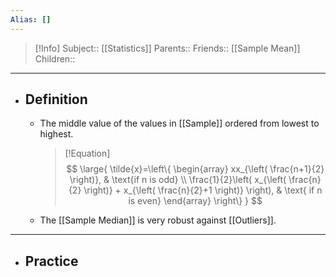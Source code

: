 ```yaml
---
Alias: []
---
```

> [!Info]
> Subject:: [[Statistics]]
> Parents:: 
> Friends:: [[Sample Mean]]
> Children:: 
---
- ## Definition
	- The middle value of the values in [[Sample]] ordered from lowest to highest.
	  > [!Equation]
	  > $$
	  > \large{
	  > \tilde{x}=\left\{
	  > \begin{array}
	  > xx_{\left( \frac{n+1}{2} \right)}, & \text{if n is odd} \\
	  > \frac{1}{2}\left( x_{\left( \frac{n}{2} \right)} + x_{\left( \frac{n}{2}+1 \right)} \right), & \text{ if n is even}
	  > \end{array}
	  > \right\}
	  > }
	  > $$
	- The [[Sample Median]] is very robust against [[Outliers]].
---
- ## Practice